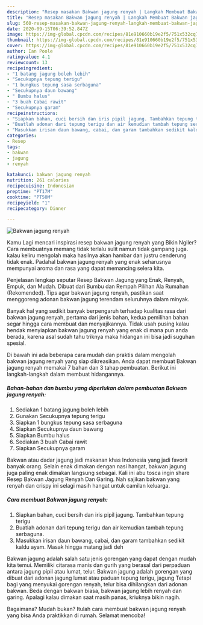 ```yaml
---
description: "Resep masakan Bakwan jagung renyah | Langkah Membuat Bakwan jagung renyah Yang Mudah Dan Praktis"
title: "Resep masakan Bakwan jagung renyah | Langkah Membuat Bakwan jagung renyah Yang Mudah Dan Praktis"
slug: 560-resep-masakan-bakwan-jagung-renyah-langkah-membuat-bakwan-jagung-renyah-yang-mudah-dan-praktis
date: 2020-09-15T06:39:52.847Z
image: https://img-global.cpcdn.com/recipes/81e910660b19e2f5/751x532cq70/bakwan-jagung-renyah-foto-resep-utama.jpg
thumbnail: https://img-global.cpcdn.com/recipes/81e910660b19e2f5/751x532cq70/bakwan-jagung-renyah-foto-resep-utama.jpg
cover: https://img-global.cpcdn.com/recipes/81e910660b19e2f5/751x532cq70/bakwan-jagung-renyah-foto-resep-utama.jpg
author: Ian Poole
ratingvalue: 4.1
reviewcount: 13
recipeingredient:
- "1 batang jagung boleh lebih"
- "Secukupnya tepung terigu"
- "1 bungkus tepung sasa serbaguna"
- "Secukupnya daun bawang"
- " Bumbu halus"
- "3 buah Cabai rawit"
- "Secukupnya garam"
recipeinstructions:
- "Siapkan bahan, cuci bersih dan iris pipil jagung. Tambahkan tepung terigu"
- "Buatlah adonan dari tepung terigu dan air kemudian tambah tepung serbaguna."
- "Masukkan irisan daun bawang, cabai, dan garam tambahkan sedikit kaldu ayam. Masak hingga matang jadi deh"
categories:
- Resep
tags:
- bakwan
- jagung
- renyah

katakunci: bakwan jagung renyah 
nutrition: 261 calories
recipecuisine: Indonesian
preptime: "PT17M"
cooktime: "PT50M"
recipeyield: "1"
recipecategory: Dinner

---
```



![Bakwan jagung renyah](https://img-global.cpcdn.com/recipes/81e910660b19e2f5/751x532cq70/bakwan-jagung-renyah-foto-resep-utama.jpg)

Kamu Lagi mencari inspirasi resep bakwan jagung renyah yang Bikin Ngiler? Cara membuatnya memang tidak terlalu sulit namun tidak gampang juga. kalau keliru mengolah maka hasilnya akan hambar dan justru cenderung tidak enak. Padahal bakwan jagung renyah yang enak seharusnya mempunyai aroma dan rasa yang dapat memancing selera kita.

Penjelasan lengkap seputar Resep Bakwan Jagung yang Enak, Renyah, Empuk, dan Mudah. Dibuat dari Bumbu dan Rempah Pilihan Ala Rumahan (Rekomended). Tips agar bakwan jagung renyah, pastikan saat menggoreng adonan bakwan jagung terendam seluruhnya dalam minyak.

Banyak hal yang sedikit banyak berpengaruh terhadap kualitas rasa dari bakwan jagung renyah, pertama dari jenis bahan, kedua pemilihan bahan segar hingga cara membuat dan menyajikannya. Tidak usah pusing kalau hendak menyiapkan bakwan jagung renyah yang enak di mana pun anda berada, karena asal sudah tahu triknya maka hidangan ini bisa jadi suguhan spesial.


Di bawah ini ada beberapa cara mudah dan praktis dalam mengolah bakwan jagung renyah yang siap dikreasikan. Anda dapat membuat Bakwan jagung renyah memakai 7 bahan dan 3 tahap pembuatan. Berikut ini langkah-langkah dalam membuat hidangannya.

<!--inarticleads1-->

##### Bahan-bahan dan bumbu yang diperlukan dalam pembuatan Bakwan jagung renyah:

1. Sediakan 1 batang jagung boleh lebih
1. Gunakan Secukupnya tepung terigu
1. Siapkan 1 bungkus tepung sasa serbaguna
1. Siapkan Secukupnya daun bawang
1. Siapkan  Bumbu halus
1. Sediakan 3 buah Cabai rawit
1. Siapkan Secukupnya garam


Bakwan atau dadar jagung jadi makanan khas Indonesia yang jadi favorit banyak orang. Selain enak dimakan dengan nasi hangat, bakwan jagung juga paling enak dimakan langsung sebagai. Kali ini abu tosca ingin share Resep Bakwan Jagung Renyah Dan Garing. Nah sajikan bakwan yang renyah dan crispy ini selagi masih hangat untuk camilan keluarga. 

<!--inarticleads2-->

##### Cara membuat Bakwan jagung renyah:

1. Siapkan bahan, cuci bersih dan iris pipil jagung. Tambahkan tepung terigu
1. Buatlah adonan dari tepung terigu dan air kemudian tambah tepung serbaguna.
1. Masukkan irisan daun bawang, cabai, dan garam tambahkan sedikit kaldu ayam. Masak hingga matang jadi deh


Bakwan jagung adalah salah satu jenis gorengan yang dapat dengan mudah kita temui. Memiliki citarasa manis dan gurih yang berasal dari perpaduan antara jagung pipil atau lumat, telur. Bakwan jagung adalah gorengan yang dibuat dari adonan jagung lumat atau paduan tepung terigu, jagung Tetapi bagi yang menyukai gorengan renyah, telur bisa dihilangkan dari adonan bakwan. Beda dengan bakwan biasa, bakwan jagung lebih renyah dan garing. Apalagi kalau dimakan saat masih panas, kriuknya bikin nagih. 

Bagaimana? Mudah bukan? Itulah cara membuat bakwan jagung renyah yang bisa Anda praktikkan di rumah. Selamat mencoba!
